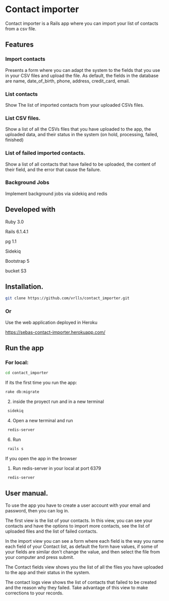 # Contact importer 

Contact importer is a Rails app where you can import your list of contacts from a csv file.

## Features

### Import contacts

Presents a form where you can adapt the system to the fields that you use in your CSV files and upload the file. As default, the fields in the database are name, date_of_birth, phone, address, credit_card, email.

### List contacts

Show The list of imported contacts from your uploaded CSVs files.

### List CSV files.

Show a list of all the CSVs files that you have uploaded to the app, the uploaded data, and their status in the system (on hold, processing, failed, finished)

### List of failed imported contacts.

Show a list of all contacts that have failed to be uploaded, the content of their field, and the error that cause the failure.

### Background Jobs

Implement background jobs via sidekiq and redis

## Developed with

Ruby 3.0

Rails 6.1.4.1

pg 1.1

Sidekiq

Bootstrap 5

bucket S3

## Installation.

```sh
git clone https://github.com/vrlls/contact_importer.git
```

### Or

Use the web application deployed in Heroku

https://sebas-contact-importer.herokuapp.com/

## Run the app

### For local:

```sh
cd contact_importer
```

If its the first time you run the app:

```sh
rake db:migrate
```

2. inside the proyect run and in a new terminal
```sh
 sidekiq
```

4. Open a new terminal and run
```sh
 redis-server
```
6. Run
```sh
 rails s
```

If you open the app in the browser

1. Run redis-server in your local at port 6379

```sh
 redis-server
```

## User manual.

To use the app you have to create a user account with your email and password, then you can log in.

The first view is the list of your contacts. In this view, you can see your contacts and have the options to import more contacts, see the list of uploaded files and the list of failed contacts.

In the import view you can see a form where each field is the way you name each field of your Contact list, as default the form have values, if some of your fields are similar don't change the value, and then select the file from your computer and press submit.

The Contact fields view shows you the list of all the files you have uploaded to the app and their status in the system.

The contact logs view shows the list of contacts that failed to be created and the reason why they failed. Take advantage of this view to make corrections to your records.
